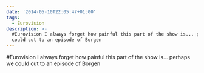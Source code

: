```yaml
---
date: '2014-05-10T22:05:47+01:00'
tags:
  - Eurovision
description: >-
  #Eurovision I always forget how painful this part of the show is... perhaps we
  could cut to an episode of Borgen
---
```

#Eurovision I always forget how painful this part of the show is... perhaps we could cut to an episode of Borgen
